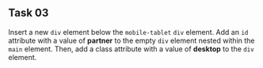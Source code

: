 ## Task 03
Insert a new `div` element below the `mobile-tablet` `div` element. Add an `id` attribute with a value of **partner** to the empty `div` element nested within the `main` element. Then, add a class attribute with a value of **desktop** to the `div` element. 